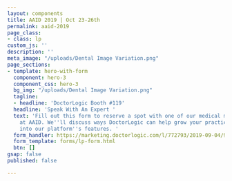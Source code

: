 ```yaml
---
layout: components
title: AAID 2019 | Oct 23-26th
permalink: aaid-2019
page_class:
- class: lp
custom_js: ''
description: ''
meta_image: "/uploads/Dental Image Variation.png"
page_sections:
- template: hero-with-form
  component: hero-3
  component_css: hero-3
  bg_img: "/uploads/Dental Image Variation.png"
  tagline:
  - headline: 'DoctorLogic Booth #119'
  headline: 'Speak With An Expert '
  text: 'Fill out this form to reserve a spot with one of our medical marketing experts
    at AAID. We''ll discuss ways DoctorLogic can help grow your practice and deep-dive
    into our platform''s features. '
  form_handler: https://marketing.doctorlogic.com/l/772793/2019-09-04/9tcs
  form_template: forms/lp-form.html
  btn: []
gsap: false
published: false

---
```

